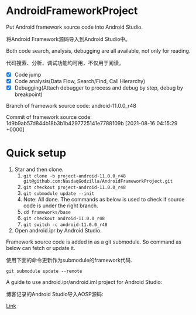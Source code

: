 # AndroidFrameworkProject
Put Android framework source code into Android Studio.

将Android Framework源码导入到Android Studio中。

Both code search, analysis, debugging are all available, not only for reading.

代码搜索、分析、调试功能均可用，不仅用于阅读。

- [x] Code jump
- [x] Code analysis(Data Flow, Search/Find, Call Hierarchy)
- [x] Debugging(Attach debugger to process and debug by step, debug by breakpoint)

Branch of framework source code: android-11.0.0_r48

Commit of framework source code: 1d9b9ab57d844b18b3b1b4297725141e7788109b [2021-08-16 04:15:29 +0000]

# Quick setup
1. Star and then clone.
    1. `git clone -b project-android-11.0.0_r48 git@github.com:NasdaqGodzilla/AndroidFrameworkProject.git`
    2. `git checkout project-android-11.0.0_r48`
    3. `git submodule update --init`
    4. Note: All done. The commands as below is used to check if source code is under the right branch.
    5. `cd frameworks/base`
    6. `git checkout android-11.0.0_r48`
    7. `git switch -c android-11.0.0_r48`
2. Open android.ipr by Android Studio.

Framework source code is added in as a git submodule. So command as below can fetch or update it.

使用下面的命令更新作为submodule的framework代码.

```
git submodule update --remote
```

A guide to use android.ipr/android.iml project for Android Studio:

博客记录的Android Studio导入AOSP源码:

[Link](https://nasdaqgodzilla.github.io/2022/06/28/Android-Studio%E5%AF%BC%E5%85%A5AOSP%E7%B3%BB%E7%BB%9F%E6%BA%90%E7%A0%81/)

